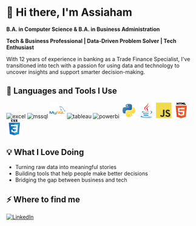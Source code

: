 <h1>
  <span style="display: inline-block; animation: wave 2s infinite;">👋</span>
  Hi there, I'm Assiaham
  
<style>
@keyframes wave {
  0% { transform: rotate(0deg); }
  10% { transform: rotate(14deg); }
  20% { transform: rotate(-8deg); }
  30% { transform: rotate(14deg); }
  40% { transform: rotate(-4deg); }
  50% { transform: rotate(10deg); }
  60% { transform: rotate(0deg); }
  100% { transform: rotate(0deg); }
}
</style>
</h1>
<p><strong>B.A. in Computer Science & B.A. in Business Administration</strong></p>
<p><strong>Tech & Business Professional | Data-Driven Problem Solver | Tech Enthusiast</strong></p>

<p>With 12 years of experience in banking as a Trade Finance Specialist, I've transitioned into tech with a passion for using data and technology to uncover insights and support smarter decision-making.</p>

<h2>🚀 Languages and Tools I Use</h2>
<p>
   <!-- Excel -->
  <img src="https://img.icons8.com/color/48/000000/microsoft-excel-2019--v1.png" alt="excel" width="42" height="42"/>

   <!-- MSSQL -->
  <img src="https://www.svgrepo.com/show/303229/microsoft-sql-server-logo.svg" alt="mssql" width="42" height="42"/>

  <!-- MySQL -->
  <img src="https://raw.githubusercontent.com/devicons/devicon/master/icons/mysql/mysql-original-wordmark.svg" alt="mysql" width="42" height="42"/>
  
  <!-- Tableau -->
  <img src="https://img.icons8.com/color/48/000000/tableau-software.png" alt="tableau" width="42" height="42"/>
  
  <!-- Power BI -->
  <img src="https://img.icons8.com/color/48/000000/power-bi.png" alt="powerbi" width="42" height="42"/>

  <!-- Python -->
  <img src="https://raw.githubusercontent.com/devicons/devicon/master/icons/python/python-original.svg" alt="python" width="42" height="42"/>

  <!-- Java -->
  <img src="https://raw.githubusercontent.com/devicons/devicon/master/icons/java/java-original.svg" alt="java" width="42" height="42"/>

  <!-- JavaScript -->
  <img src="https://raw.githubusercontent.com/devicons/devicon/master/icons/javascript/javascript-original.svg" alt="javascript" width="42" height="42"/>

  <!-- HTML -->
  <img src="https://raw.githubusercontent.com/devicons/devicon/master/icons/html5/html5-original-wordmark.svg" alt="html5" width="42" height="42"/>

  <!-- CSS -->
  <img src="https://raw.githubusercontent.com/devicons/devicon/master/icons/css3/css3-original-wordmark.svg" alt="css3" width="42" height="42"/>
</p>

<h2>💡 What I Love Doing</h2>
<ul>
  <li>Turning raw data into meaningful stories</li>
  <li>Building tools that help people make better decisions</li>
  <li>Bridging the gap between business and tech</li>
</ul>

<h2>⚡️ Where to find me</h2>
<p>
  <a target="_blank" href="https://www.linkedin.com/in/assiaham-gnama-lada">
    <img src="https://img.shields.io/badge/LinkedIn-Connect-blue?style=for-the-badge&logo=linkedin&logoColor=white" alt="LinkedIn"/>
  </a>
</p>


<!--
**KAssiaham/KAssiaham** is a ✨ _special_ ✨ repository because its `README.md` (this file) appears on your GitHub profile.

Here are some ideas to get you started:

- 🔭 I’m currently working on ...
- 🌱 I’m currently learning ...
- 👯 I’m looking to collaborate on ...
- 🤔 I’m looking for help with ...
- 💬 Ask me about ...
- 📫 How to reach me: ...
- 😄 Pronouns: ...
- ⚡ Fun fact: ...
-->



